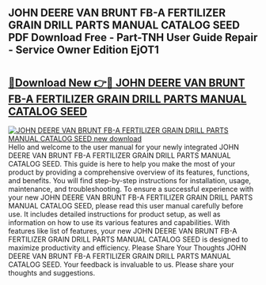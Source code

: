 ## JOHN DEERE VAN BRUNT FB-A FERTILIZER GRAIN DRILL PARTS MANUAL CATALOG SEED PDF Download Free - Part-TNH User Guide Repair - Service Owner Edition EjOT1

# <h2><a href="http://bc9109.oget.top/?id=JOHN+DEERE+VAN+BRUNT+FB-A+FERTILIZER+GRAIN+DRILL+PARTS+MANUAL+CATALOG+SEED">🔗Download New 👉🔴 JOHN DEERE VAN BRUNT FB-A FERTILIZER GRAIN DRILL PARTS MANUAL CATALOG SEED</a></h2>

[![JOHN DEERE VAN BRUNT FB-A FERTILIZER GRAIN DRILL PARTS MANUAL CATALOG SEED new download](https://i.imgur.com/5g1atiW.png)](http://bc9109.oget.top/?id=JOHN+DEERE+VAN+BRUNT+FB-A+FERTILIZER+GRAIN+DRILL+PARTS+MANUAL+CATALOG+SEED)
Hello and welcome to the user manual for your newly integrated JOHN DEERE VAN BRUNT FB-A FERTILIZER GRAIN DRILL PARTS MANUAL CATALOG SEED. This guide is here to help you make the most of your product by providing a comprehensive overview of its features, functions, and benefits. You will find step-by-step instructions for installation, usage, maintenance, and troubleshooting. To ensure a successful experience with your new JOHN DEERE VAN BRUNT FB-A FERTILIZER GRAIN DRILL PARTS MANUAL CATALOG SEED, please read this user manual carefully before use. It includes detailed instructions for product setup, as well as information on how to use its various features and capabilities. With features like list of features, your new JOHN DEERE VAN BRUNT FB-A FERTILIZER GRAIN DRILL PARTS MANUAL CATALOG SEED is designed to maximize productivity and efficiency. Please Share Your Thoughts JOHN DEERE VAN BRUNT FB-A FERTILIZER GRAIN DRILL PARTS MANUAL CATALOG SEED. Your feedback is invaluable to us. Please share your thoughts and suggestions.
